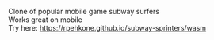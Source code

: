 Clone of popular mobile game subway surfers  
Works great on mobile  
Try here: https://rpehkone.github.io/subway-sprinters/wasm  

